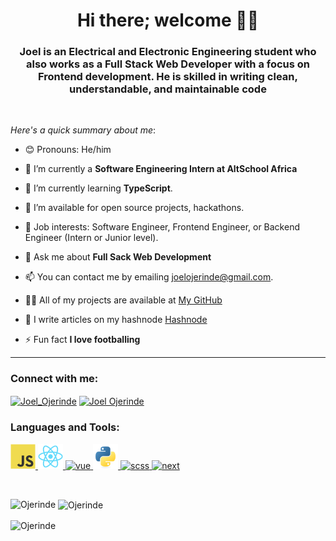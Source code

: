 # 
<h1 align="center"> Hi there; welcome 👋🏾</h1>

<h3 align="center">Joel is an Electrical and Electronic Engineering student who also works as a Full Stack Web Developer with a focus on Frontend development. He is skilled in writing clean, understandable, and maintainable code</h3>

<!-- 
<a href="https://www.udacity.com/course/full-stack-web-developer-nanodegree--nd0044">![udacity](https://user-images.githubusercontent.com/70530526/184998992-6c1d8bd1-708c-43de-895a-dbfaa2758e3b.png)</a> 
<a href="https://altschoolafrica.com/schools/engineering">![altschool](https://user-images.githubusercontent.com/70530526/184998938-84280644-3dfa-4dac-87a4-cfb7fb490a83.png)</a></div>

<p align="left"> <a href="https://github.com/ryo-ma/github-profile-trophy"><img src="https://github-profile-trophy.vercel.app/?username=Ojerinde" alt="Ojerinde" /></a> </p>
 -->
<div>&nbsp;</div>

*Here's a quick summary about me*:

* 😊 Pronouns: He/him

* 🔭 I’m currently a **Software Engineering Intern at AltSchool Africa**

* 🌱 I’m currently learning **TypeScript**.

* 👯 I’m available for open source projects, hackathons.

* 💼 Job interests: Software Engineer, Frontend Engineer, or Backend Engineer (Intern or Junior level).

*  💬 Ask me about **Full Sack Web Development**

* 📫 You can contact me by emailing joelojerinde@gmail.com.

- 👨‍💻 All of my projects are available at <a href="www.github/Ojerinde">My GitHub</a>

- 📝 I write articles on my hashnode <a href="https://jor-el.hashnode.dev/">Hashnode</a>

- ⚡ Fun fact **I love footballing**
---

<h3 align="left">Connect with me:</h3>
<p align="left">
<a href="https://twitter.com/Joel_Ojerinde" target="blank"><img align="center" src="https://raw.githubusercontent.com/rahuldkjain/github-profile-readme-generator/master/src/images/icons/Social/twitter.svg" alt="Joel_Ojerinde" height="30" width="40" /></a>
<a href="https://www.linkedin.com/in/ojerinde" target="blank"><img align="center" src="https://raw.githubusercontent.com/rahuldkjain/github-profile-readme-generator/master/src/images/icons/Social/linked-in-alt.svg" alt="Joel Ojerinde" height="30" width="40" /></a>
</p>
<h3 align="left">Languages and Tools:</h3>
<p align="left"> 
  <a href="https://developer.mozilla.org/en-US/docs/Web/JavaScript" target="_blank" rel="noreferrer"> 
    <img src="https://raw.githubusercontent.com/devicons/devicon/master/icons/javascript/javascript-original.svg" alt="javascript" width="40" height="40"/> 
  </a> 
  <a href="https://reactjs.org/docs/getting-started.html" target="_blank" rel="noreferrer"> 
    <img src="https://raw.githubusercontent.com/devicons/devicon/master/icons/react/react-original.svg" alt="react" width="40" height="40"/> 
  </a> 
  <a href="https://vuejs.org/guide/quick-start.html#using-vue-from-cdn" target="_blank" rel="noreferrer"> 
    <img src="https://cdn3.iconfinder.com/data/icons/logos-and-brands-adobe/512/367_Vuejs-512.png" alt="vue" width="40" height="40"/> </a> 
  <a href="https://www.python.org" target="_blank" rel="noreferrer">
    <img src="https://raw.githubusercontent.com/devicons/devicon/master/icons/python/python-original.svg" alt="python" width="40" height="40"/> 
  </a> 
  <a href="https://sass-lang.com/" target="_blank" rel="noreferrer"> 
     <img src="https://sass-lang.com/assets/img/logos/logo-b6e1ef6e.svg" alt="scss" width="40" height="40"/> 
  </a> 
  <a href="https://nextjs.org/docs/getting-started" target="_blank" rel="noreferrer"> 
     <img src="https://images.ctfassets.net/23aumh6u8s0i/c04wENP3FnbevwdWzrePs/1e2739fa6d0aa5192cf89599e009da4e/nextjs" alt="next" width="40" height="40"/> 
  </a>  
 </p>

<div>&nbsp;</div>
<p><img align="left" src="https://github-readme-stats.vercel.app/api/top-langs?username=Ojerinde&show_icons=true&locale=en&layout=compact" alt="Ojerinde" /></p>

<p>&nbsp;<img align="center" src="https://github-readme-stats.vercel.app/api?username=Ojerinde&show_icons=true&locale=en" alt="Ojerinde" /></p>

<p><img align="center" src="https://github-readme-streak-stats.herokuapp.com/?user=Ojerinde&" alt="Ojerinde" /></p>
